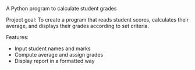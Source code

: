 A Python program to calculate student grades

Project goal:
To create a program that reads student scores, calculates their average, and displays their grades according to set criteria.

Features:
- Input student names and marks  
- Compute average and assign grades  
- Display report in a formatted way
